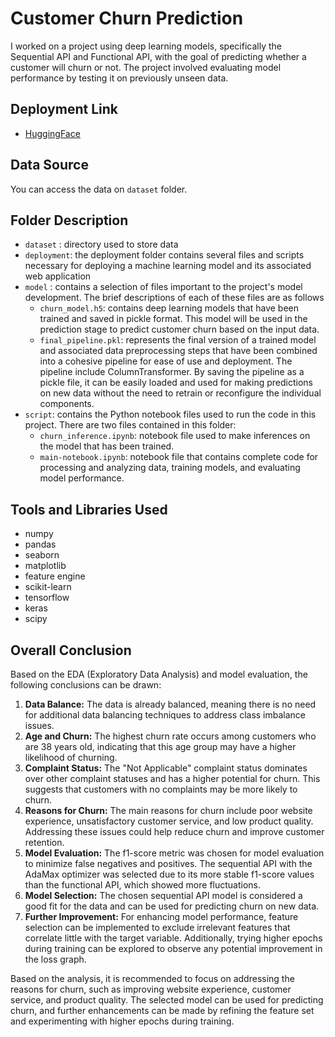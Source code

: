 # Customer Churn Prediction

I worked on a project using deep learning models, specifically the Sequential API and Functional API, with the goal of predicting whether a customer will churn or not. The project involved evaluating model performance by testing it on previously unseen data.

## Deployment Link
- [HuggingFace](https://huggingface.co/spaces/bagushakim-id/churn-prediction)

## Data Source
You can access the data on `dataset` folder.

## Folder Description
- `dataset` : directory used to store data
- `deployment`: the deployment folder contains several files and scripts necessary for deploying a machine learning model and its associated web application
- `model` : contains a selection of files important to the project's model development. The brief descriptions of each of these files are as follows
  - `churn_model.h5`: contains deep learning models that have been trained and saved in pickle format. This model will be used in the prediction stage to predict customer churn based on the input data.
  - `final_pipeline.pkl`: represents the final version of a trained model and associated data preprocessing steps that have been combined into a cohesive pipeline for ease of use and deployment. The pipeline include ColumnTransformer. By saving the pipeline as a pickle file, it can be easily loaded and used for making predictions on new data without the need to retrain or reconfigure the individual components.
- `script`: contains the Python notebook files used to run the code in this project. There are two files contained in this folder:
  - `churn_inference.ipynb`: notebook file used to make inferences on the model that has been trained.
  - `main-notebook.ipynb`: notebook file that contains complete code for processing and analyzing data, training models, and evaluating model performance.

## Tools and Libraries Used
- numpy
- pandas
- seaborn
- matplotlib
- feature engine
- scikit-learn
- tensorflow
- keras
- scipy

## Overall Conclusion
Based on the EDA (Exploratory Data Analysis) and model evaluation, the following conclusions can be drawn:

1. **Data Balance:** The data is already balanced, meaning there is no need for additional data balancing techniques to address class imbalance issues.
2. **Age and Churn:** The highest churn rate occurs among customers who are 38 years old, indicating that this age group may have a higher likelihood of churning.
3. **Complaint Status:** The "Not Applicable" complaint status dominates over other complaint statuses and has a higher potential for churn. This suggests that customers with no complaints may be more likely to churn.
4. **Reasons for Churn:** The main reasons for churn include poor website experience, unsatisfactory customer service, and low product quality. Addressing these issues could help reduce churn and improve customer retention.
5. **Model Evaluation:** The f1-score metric was chosen for model evaluation to minimize false negatives and positives. The sequential API with the AdaMax optimizer was selected due to its more stable f1-score values than the functional API, which showed more fluctuations.
6. **Model Selection:** The chosen sequential API model is considered a good fit for the data and can be used for predicting churn on new data.
7. **Further Improvement:** For enhancing model performance, feature selection can be implemented to exclude irrelevant features that correlate little with the target variable. Additionally, trying higher epochs during training can be explored to observe any potential improvement in the loss graph.

Based on the analysis, it is recommended to focus on addressing the reasons for churn, such as improving website experience, customer service, and product quality. The selected model can be used for predicting churn, and further enhancements can be made by refining the feature set and experimenting with higher epochs during training.
